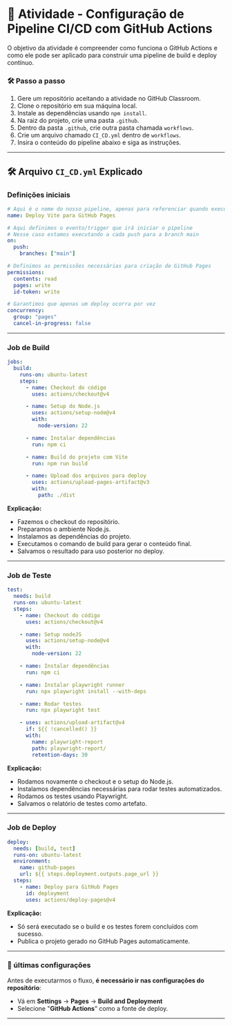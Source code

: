 # 🚀 Atividade - Configuração de Pipeline CI/CD com GitHub Actions

O objetivo da atividade é compreender como funciona o GitHub Actions e como ele pode ser aplicado para construir uma pipeline de build e deploy contínuo.

### 🛠️ Passo a passo

1. Gere um repositório aceitando a atividade no GitHub Classroom.
2. Clone o repositório em sua máquina local.
3. Instale as dependências usando `npm install`.
4. Na raiz do projeto, crie uma pasta `.github`.
5. Dentro da pasta `.github`, crie outra pasta chamada `workflows`.
6. Crie um arquivo chamado `CI_CD.yml` dentro de `workflows`.
7. Insira o conteúdo do pipeline abaixo e siga as instruções.

---

## 🛠️ Arquivo `CI_CD.yml` Explicado

### Definições iniciais

```yaml
# Aqui é o nome do nosso pipeline, apenas para referenciar quando executado nas actions do GitHub
name: Deploy Vite para GitHub Pages

# Aqui definimos o evento/trigger que irá iniciar o pipeline
# Nesse caso estamos executando a cada push para a branch main
on:
  push:
    branches: ["main"]
```

```yaml
# Definimos as permissões necessárias para criação de GitHub Pages
permissions:
  contents: read
  pages: write
  id-token: write

# Garantimos que apenas um deploy ocorra por vez
concurrency:
  group: "pages"
  cancel-in-progress: false
```

---

### Job de Build

```yaml
jobs:
  build:
    runs-on: ubuntu-latest
    steps:
      - name: Checkout do código
        uses: actions/checkout@v4

      - name: Setup do Node.js
        uses: actions/setup-node@v4
        with:
          node-version: 22

      - name: Instalar dependências
        run: npm ci

      - name: Build do projeto com Vite
        run: npm run build

      - name: Upload dos arquivos para deploy
        uses: actions/upload-pages-artifact@v3
        with:
          path: ./dist
```

**Explicação:**

- Fazemos o checkout do repositório.
- Preparamos o ambiente Node.js.
- Instalamos as dependências do projeto.
- Executamos o comando de build para gerar o conteúdo final.
- Salvamos o resultado para uso posterior no deploy.

---

### Job de Teste

```yaml
test:
  needs: build
  runs-on: ubuntu-latest
  steps:
    - name: Checkout do código
      uses: actions/checkout@v4

    - name: Setup nodeJS
      uses: actions/setup-node@v4
      with:
        node-version: 22

    - name: Instalar dependências
      run: npm ci

    - name: Instalar playwright runner
      run: npx playwright install --with-deps

    - name: Rodar testes
      run: npx playwright test

    - uses: actions/upload-artifact@v4
      if: ${{ !cancelled() }}
      with:
        name: playwright-report
        path: playwright-report/
        retention-days: 30
```

**Explicação:**

- Rodamos novamente o checkout e o setup do Node.js.
- Instalamos dependências necessárias para rodar testes automatizados.
- Rodamos os testes usando Playwright.
- Salvamos o relatório de testes como artefato.

---

### Job de Deploy

```yaml
deploy:
  needs: [build, test]
  runs-on: ubuntu-latest
  environment:
    name: github-pages
    url: ${{ steps.deployment.outputs.page_url }}
  steps:
    - name: Deploy para GitHub Pages
      id: deployment
      uses: actions/deploy-pages@v4
```

**Explicação:**

- Só será executado se o build e os testes forem concluídos com sucesso.
- Publica o projeto gerado no GitHub Pages automaticamente.

---

### 🎯 últimas configurações

Antes de executarmos o fluxo, **é necessário ir nas configurações do repositório**:

- Vá em **Settings** → **Pages** → **Build and Deployment**
- Selecione "**GitHub Actions**" como a fonte de deploy.

---
